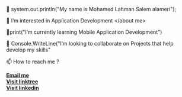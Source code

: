 👋 system.out.println("My name is Mohamed Lahman Salem alameri");

👀 <about me> I’m interested in Application Development </about me>

🌱print("I’m currently learning Mobile Application Development")

 💞️ Console.WriteLine("I’m looking to collaborate on Projects that help develop my skills" 

📫 How to reach me ?

<a href="mailto:mls.alameri@gmail.com"><b>Email me</a><br>
<a href="https://linktr.ee/mohamedalameri">Visit linktree</a><br>
<a href="https://www.linkedin.com/in/mohamedalameri/">Visit linkedin</a><br>
  


